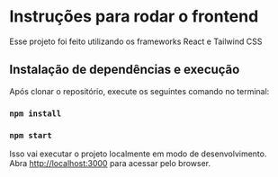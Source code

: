 # Instruções para rodar o frontend

Esse projeto foi feito utilizando os frameworks React e Tailwind CSS

## Instalação de dependências e execução

Após clonar o repositório, execute os seguintes comando no terminal:

### `npm install`
### `npm start`

Isso vai executar o projeto localmente em modo de desenvolvimento.\
Abra [http://localhost:3000](http://localhost:3000) para acessar pelo browser.
